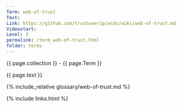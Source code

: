```yaml
---
Term: web-of-trust
Text: 
Link: https://github.com/trustoverip/acdc/wiki/web-of-trust.md
Videostart: 
Level: 3
permalink: /term_web-of-trust.html
folder: terms
---
```


{{ page.collection }} - {{ page.Term }}

   {{ page.text }}

{% include_relative glossary/web-of-trust.md %}

 {% include links.html %} 
